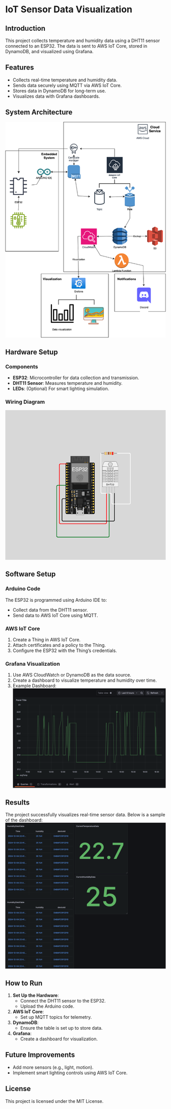 # IoT Sensor Data Visualization

## Introduction
This project collects temperature and humidity data using a DHT11 sensor connected to an ESP32. The data is sent to AWS IoT Core, stored in DynamoDB, and visualized using Grafana.

## Features
- Collects real-time temperature and humidity data.
- Sends data securely using MQTT via AWS IoT Core.
- Stores data in DynamoDB for long-term use.
- Visualizes data with Grafana dashboards.

## System Architecture
![System Architecture](images/system_architecture.png)

## Hardware Setup
### Components
- **ESP32**: Microcontroller for data collection and transmission.
- **DHT11 Sensor**: Measures temperature and humidity.
- **LEDs**: (Optional) For smart lighting simulation.

### Wiring Diagram
![Wiring Diagram](images/wiring_diagram.png)

## Software Setup
### Arduino Code
The ESP32 is programmed using Arduino IDE to:
- Collect data from the DHT11 sensor.
- Send data to AWS IoT Core using MQTT.

### AWS IoT Core
1. Create a Thing in AWS IoT Core.
2. Attach certificates and a policy to the Thing.
3. Configure the ESP32 with the Thing’s credentials.

### Grafana Visualization
1. Use AWS CloudWatch or DynamoDB as the data source.
2. Create a dashboard to visualize temperature and humidity over time.
3. Example Dashboard:
   ![Grafana Dashboard](images/grafana_dashboard.png)

## Results
The project successfully visualizes real-time sensor data. Below is a sample of the dashboard:
![Sample Data](images/sample_data.png)

## How to Run
1. **Set Up the Hardware**:
   - Connect the DHT11 sensor to the ESP32.
   - Upload the Arduino code.
2. **AWS IoT Core**:
   - Set up MQTT topics for telemetry.
3. **DynamoDB**:
   - Ensure the table is set up to store data.
4. **Grafana**:
   - Create a dashboard for visualization.

## Future Improvements
- Add more sensors (e.g., light, motion).
- Implement smart lighting controls using AWS IoT Core.

## License
This project is licensed under the MIT License.
